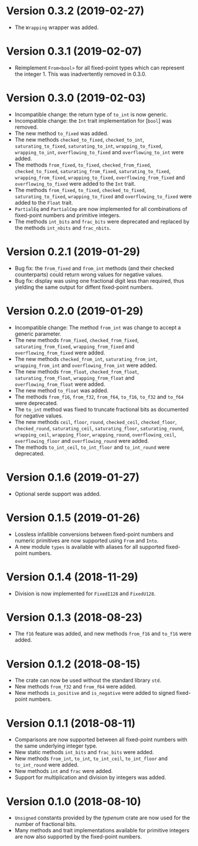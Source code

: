 <!-- Copyright © 2018–2019 Trevor Spiteri -->

<!-- Copying and distribution of this file, with or without
modification, are permitted in any medium without royalty provided the
copyright notice and this notice are preserved. This file is offered
as-is, without any warranty. -->

Version 0.3.2 (2019-02-27)
==========================

  * The `Wrapping` wrapper was added.

Version 0.3.1 (2019-02-07)
==========================

  * Reimplement `From<bool>` for all fixed-point types which can
    represent the integer 1. This was inadvertently removed in 0.3.0.

Version 0.3.0 (2019-02-03)
==========================

  * Incompatible change: the return type of `to_int` is now generic.
  * Incompatible change: the `Int` trait implementation for [`bool`]
    was removed.
  * The new method `to_fixed` was added.
  * The new methods `checked_to_fixed`, `checked_to_int`,
    `saturating_to_fixed`, `saturating_to_int`, `wrapping_to_fixed`,
    `wrapping_to_int`, `overflowing_to_fixed` and `overflowing_to_int`
    were added.
  * The methods `from_fixed`, `to_fixed`, `checked_from_fixed`,
    `checked_to_fixed`, `saturating_from_fixed`,
    `saturating_to_fixed`, `wrapping_from_fixed`, `wrapping_to_fixed`,
    `overflowing_from_fixed` and `overflowing_to_fixed` were added to
    the `Int` trait.
  * The methods `from_fixed`, `to_fixed`, `checked_to_fixed`,
    `saturating_to_fixed`, `wrapping_to_fixed` and
    `overflowing_to_fixed` were added to the `Float` trait.
  * `PartialEq` and `PartialCmp` are now implemented for all
    combinations of fixed-point numbers and primitive integers.
  * The methods `int_bits` and `frac_bits` were deprecated and
    replaced by the methods `int_nbits` and `frac_nbits`.

Version 0.2.1 (2019-01-29)
==========================

  * Bug fix: the `from_fixed` and `from_int` methods (and their
    checked counterparts) could return wrong values for negative
    values.
  * Bug fix: display was using one fractional digit less than
    required, thus yielding the same output for diffent fixed-point
    numbers.

Version 0.2.0 (2019-01-29)
==========================

  * Incompatible change: The method `from_int` was change to accept a
    generic parameter.
  * The new methods `from_fixed`, `checked_from_fixed`,
    `saturating_from_fixed`, `wrapping_from_fixed` and
    `overflowing_from_fixed` were added.
  * The new methods `checked_from_int`, `saturating_from_int`,
    `wrapping_from_int` and `overflowing_from_int` were added.
  * The new methods `from_float`, `checked_from_float`,
    `saturating_from_float`, `wrapping_from_float` and
    `overflowing_from_float` were added.
  * The new method `to_float` was added.
  * The methods `from_f16`, `from_f32`, `from_f64`, `to_f16`, `to_f32`
    and `to_f64` were deprecated.
  * The `to_int` method was fixed to truncate fractional bits as
    documented for negative values.
  * The new methods `ceil`, `floor`, `round`, `checked_ceil`,
    `checked_floor`, `checked_round`, `saturating_ceil`,
    `saturating_floor`, `saturating_round`, `wrapping_ceil`,
    `wrapping_floor`, `wrapping_round`, `overflowing_ceil`,
    `overflowing_floor` and `overflowing_round` were added.
  * The methods `to_int_ceil`, `to_int_floor` and `to_int_round` were
    deprecated.

Version 0.1.6 (2019-01-27)
==========================

  * Optional serde support was added.

Version 0.1.5 (2019-01-26)
==========================

  * Lossless infallible conversions between fixed-point numbers and
    numeric primitives are now supported using `From` and `Into`.
  * A new module `types` is available with aliases for all supported
    fixed-point numbers.

Version 0.1.4 (2018-11-29)
==========================

  * Division is now implemented for `FixedI128` and `FixedU128`.

Version 0.1.3 (2018-08-23)
==========================

  * The `f16` feature was added, and new methods `from_f16` and
    `to_f16` were added.

Version 0.1.2 (2018-08-15)
==========================

  * The crate can now be used without the standard library `std`.
  * New methods `from_f32` and `from_f64` were added.
  * New methods `is_positive` and `is_negative` were added to signed
    fixed-point numbers.

Version 0.1.1 (2018-08-11)
==========================

  * Comparisons are now supported between all fixed-point numbers with
    the same underlying integer type.
  * New static methods `int_bits` and `frac_bits` were added.
  * New methods `from_int`, `to_int`, `to_int_ceil`, `to_int_floor`
    and `to_int_round` were added.
  * New methods `int` and `frac` were added.
  * Support for multiplication and division by integers was added.

Version 0.1.0 (2018-08-10)
==========================

  * `Unsigned` constants provided by the *typenum* crate are now used
    for the number of fractional bits.
  * Many methods and trait implementations available for primitive
    integers are now also supported by the fixed-point numbers.
